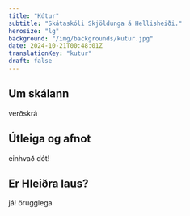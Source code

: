 ```yaml
---
title: "Kútur"
subtitle: "Skátaskóli Skjöldunga á Hellisheiði."
herosize: "lg"
background: "/img/backgrounds/kutur.jpg"
date: 2024-10-21T00:48:01Z
translationKey: "kutur"
draft: false
---
```


## Um skálann

verðskrá

## Útleiga og afnot

einhvað dót!

## Er Hleiðra laus?

já! örugglega
